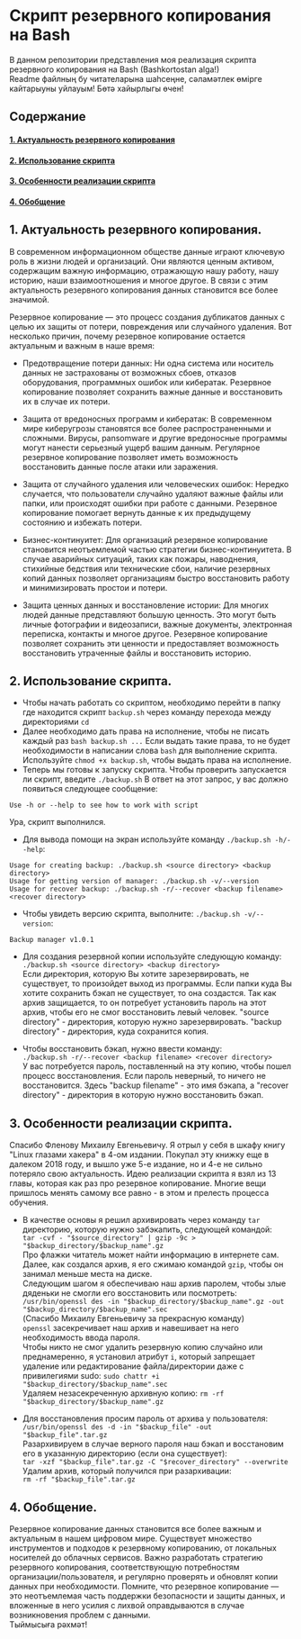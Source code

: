 # Скрипт резервного копирования на Bash

В данном репозитории представления моя реализация скрипта резервного копирования на Bash (Bashkortostan alga!)  
Readme файлның бу читателарына шаһсеңне, сәламәтлек өмірге кайтарыуны уйлауым! Бөтә хайырлыгы өчен!

## Содержание

#### [1. Актуальность резервного копирования](#1-актуальность-резервного-копирования-1)
#### [2. Использование скрипта](#2-использование-скрипта-1)
#### [3. Особенности реализации скрипта](#3-особенности-реализации-скрипта-1)
#### [4. Обобщение](#4-обобщение-1)

## 1. Актуальность резервного копирования.
В современном информационном обществе данные играют ключевую роль в жизни людей и организаций. Они являются ценным активом, содержащим важную информацию, отражающую нашу работу, нашу историю, наши взаимоотношения и многое другое. В связи с этим актуальность резервного копирования данных становится все более значимой.

Резервное копирование — это процесс создания дубликатов данных с целью их защиты от потери, повреждения или случайного удаления. Вот несколько причин, почему резервное копирование остается актуальным и важным в наше время:

- Предотвращение потери данных: Ни одна система или носитель данных не застрахованы от возможных сбоев, отказов оборудования, программных ошибок или кибератак. Резервное копирование позволяет сохранить важные данные и восстановить их в случае их потери.

- Защита от вредоносных программ и кибератак: В современном мире киберугрозы становятся все более распространенными и сложными. Вирусы, рansomware и другие вредоносные программы могут нанести серьезный ущерб вашим данным. Регулярное резервное копирование позволяет иметь возможность восстановить данные после атаки или заражения.

- Защита от случайного удаления или человеческих ошибок: Нередко случается, что пользователи случайно удаляют важные файлы или папки, или происходят ошибки при работе с данными. Резервное копирование помогает вернуть данные к их предыдущему состоянию и избежать потери.

- Бизнес-континуитет: Для организаций резервное копирование становится неотъемлемой частью стратегии бизнес-континуитета. В случае аварийных ситуаций, таких как пожары, наводнения, стихийные бедствия или технические сбои, наличие резервных копий данных позволяет организациям быстро восстановить работу и минимизировать простои и потери.

- Защита ценных данных и восстановление истории: Для многих людей данные представляют большую ценность. Это могут быть личные фотографии и видеозаписи, важные документы, электронная переписка, контакты и многое другое. Резервное копирование позволяет сохранить эти ценности и предоставляет возможность восстановить утраченные файлы и восстановить историю.

## 2. Использование скрипта.

- Чтобы начать работать со скриптом, необходимо перейти в папку где находится скрипт `backup.sh` через команду перехода между директориями `cd`
- Далее необходимо дать права на исполнение, чтобы не писать каждый раз `bash backup.sh ...` Если выдать такие права, то не будет необходимости в написании слова `bash` для выполнение скрипта. Используйте `chmod +x backup.sh`, чтобы выдать права на исполнение.
- Теперь мы готовы к запуску скрипта. Чтобы проверить запускается ли скрипт, введите `./backup.sh` В ответ на этот запрос, у вас должно появиться следующее сообщение:  
```
Use -h or --help to see how to work with script
```  
Ура, скрипт выполнился.
- Для вывода помощи на экран используйте команду `./backup.sh -h/--help`:    
```
Usage for creating backup: ./backup.sh <source directory> <backup directory>  
Usage for getting version of manager: ./backup.sh -v/--version  
Usage for recover backup: ./backup.sh -r/--recover <backup filename> <recover directory>  
```
- Чтобы увидеть версию скрипта, выполните: `./backup.sh -v/--version`:  
```
Backup manager v1.0.1
```

- Для создания резервной копии используйте следующую команду:   
`./backup.sh <source directory> <backup directory>`  
Если директория, которую Вы хотите зарезервировать, не существует, то произойдет выход из программы. Если папки куда Вы хотите сохранить бэкап не существует, то она создастся. Так как архив защищается, то он потребует установить пароль на этот архив, чтобы его не смог восстановить левый человек. "source directory" - директория, которую нужно зарезервировать. "backup directory" - директория, куда сохранится копия.

- Чтобы восстановить бэкап, нужно ввести команду:   
`./backup.sh -r/--recover <backup filename> <recover directory>`  
У вас потребуется пароль, поставленный на эту копию, чтобы пошел процесс восстановления. Если пароль неверный, то ничего не восстановится. Здесь "backup filename" - это имя бэкапа, а "recover directory" - директория в которую нужно восстановить бэкап.

## 3. Особенности реализации скрипта.

Спасибо Фленову Михаилу Евгеньевичу. Я отрыл у себя в шкафу книгу "Linux глазами хакера" в 4-ом издании. Покупал эту книжку еще в далеком 2018 году, и вышло уже 5-е издание, но и 4-е не сильно потеряло свою актуальность. Идею реализации скрипта я взял из 13 главы, которая как раз про резервное копирование. Многие вещи пришлось менять самому все равно - в этом и прелесть процесса обучения.  
  
- В качестве основы я решил архивировать через команду `tar` директорию, которую нужно забэкапить, следующей командой:  
`tar -cvf - "$source_directory" | gzip -9c > "$backup_directory/$backup_name".gz`  
Про флажки читатель может найти информацию в интернете сам.  
Далее, как создался архив, я его сжимаю командой `gzip`, чтобы он занимал меньше места на диске.  
Следующим шагом я обеспечиваю наш архив паролем, чтобы злые дяденьки не смогли его восстановить или посмотреть:  
`/usr/bin/openssl des -in "$backup_directory/$backup_name".gz -out "$backup_directory/$backup_name".sec`  
(Спасибо Михаилу Евгеньевичу за прекрасную команду)  
`openssl` засекречивает наш архив и навешивает на него необходимость ввода пароля.   
Чтобы никто не смог удалить резервную копию случайно или преднамеренно, я установил атрибут `i`, который запрещает удаление или редактирование файла/директории даже с привилегиями sudo: `sudo chattr +i "$backup_directory/$backup_name".sec`  
Удаляем незасекреченную архивную копию: `rm -rf "$backup_directory/$backup_name".gz`

- Для восстановления просим пароль от архива у пользователя:  
`/usr/bin/openssl des -d -in "$backup_file" -out "$backup_file".tar.gz`  
Разархивируем в случае верного пароля наш бэкап и восстановим его в указанную директорию (если она существует):  
`tar -xzf "$backup_file".tar.gz -C "$recover_directory" --overwrite`  
Удалим архив, который получился при разархивации:  
`rm -rf "$backup_file".tar.gz`  


## 4. Обобщение.

Резервное копирование данных становится все более важным и актуальным в нашем цифровом мире. Существует множество инструментов и подходов к резервному копированию, от локальных носителей до облачных сервисов. Важно разработать стратегию резервного копирования, соответствующую потребностям организации/пользователя, и регулярно проверять и обновлят копии данных при необходимости. Помните, что резервное копирование — это неотъемлемая часть поддержки безопасности и защиты данных, и вложенные в него усилия с лихвой оправдываются в случае возникновения проблем с данными.  
Тыймысыға рәхмәт!

